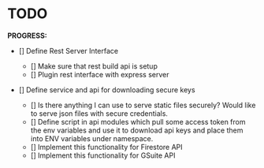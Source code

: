 # TODO

**PROGRESS:**

- [] Define Rest Server Interface

  - [] Make sure that rest build api is setup
  - [] Plugin rest interface with express server

- [] Define service and api for downloading secure keys
  - [] Is there anything I can use to serve static files securely? Would like
    to serve json files with secure credentials.
  - [] Define script in api modules which pull some access token from the
    env variables and use it to download api keys and place them into ENV
    variables under namespace.
  - [] Implement this functionality for Firestore API
  - [] Implement this functionality for GSuite API
